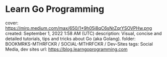 # Learn Go Programming

cover: https://miro.medium.com/max/650/1*9h05j8qC6sNrZqrYSOVPHw.png
created: September 1, 2022 1:58 AM (UTC)
description: Visual, concise and detailed tutorials, tips and tricks about Go (aka Golang).
folder: BOOKMRKS-MTHRFCKR / SOCIAL-MTHRFCKR / Dev-Sites
tags: Social Media, dev sites
url: https://blog.learngoprogramming.com